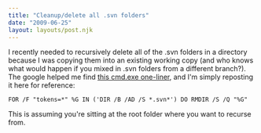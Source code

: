 ```yaml
---
title: "Cleanup/delete all .svn folders"
date: "2009-06-25"
layout: layouts/post.njk
---
```


I recently needed to recursively delete all of the .svn folders in a directory because I was copying them into an existing working copy (and who knows what would happen if you mixed in .svn folders from a different branch?). The google helped me find [this cmd.exe one-liner](http://blog.snakehit.be/2007/08/29/svn-recursively-delete-svn-folders/), and I'm simply reposting it here for reference:

`FOR /F "tokens=*" %G IN ('DIR /B /AD /S *.svn*') DO RMDIR /S /Q "%G"`

This is assuming you're sitting at the root folder where you want to recurse from.
